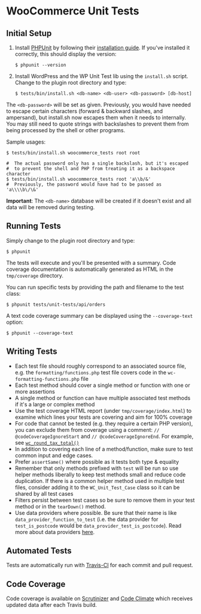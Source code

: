 # WooCommerce Unit Tests

## Initial Setup

1) Install [PHPUnit](http://phpunit.de/) by following their [installation guide](https://phpunit.de/getting-started.html). If you've installed it correctly, this should display the version:

    ```
    $ phpunit --version
    ```

2) Install WordPress and the WP Unit Test lib using the `install.sh` script. Change to the plugin root directory and type:

    ```
    $ tests/bin/install.sh <db-name> <db-user> <db-password> [db-host]
    ```

The `<db-password>` will be set as given. Previously, you would have needed to escape certain characters (forward & backward slashes, and ampersand), but install.sh now escapes them when it needs to internally. You may still need to quote strings with backslashes to prevent them from being processed by the shell or other programs.

Sample usages:

    $ tests/bin/install.sh woocommerce_tests root root

    #  The actual password only has a single backslash, but it's escaped
	#  to prevent the shell and PHP from treating it as a backspace character
    $ tests/bin/install.sh woocommerce_tests root 'a\\b/&'
    #  Previously, the password would have had to be passed as 'a\\\\b\/\&'

**Important**: The `<db-name>` database will be created if it doesn't exist and all data will be removed during testing.

## Running Tests

Simply change to the plugin root directory and type:

    $ phpunit

The tests will execute and you'll be presented with a summary. Code coverage documentation is automatically generated as HTML in the `tmp/coverage` directory.

You can run specific tests by providing the path and filename to the test class:

    $ phpunit tests/unit-tests/api/orders

A text code coverage summary can be displayed using the `--coverage-text` option:

    $ phpunit --coverage-text

## Writing Tests

* Each test file should roughly correspond to an associated source file, e.g. the `formatting/functions.php` test file covers code in the `wc-formatting-functions.php` file
* Each test method should cover a single method or function with one or more assertions
* A single method or function can have multiple associated test methods if it's a large or complex method
* Use the test coverage HTML report (under `tmp/coverage/index.html`) to examine which lines your tests are covering and aim for 100% coverage
* For code that cannot be tested (e.g. they require a certain PHP version), you can exclude them from coverage using a comment: `// @codeCoverageIgnoreStart` and `// @codeCoverageIgnoreEnd`. For example, see [`wc_round_tax_total()`](https://github.com/woocommerce/woocommerce/blob/35f83867736713955fa2c4f463a024578bb88795/includes/wc-formatting-functions.php#L208-L219)
* In addition to covering each line of a method/function, make sure to test common input and edge cases.
* Prefer `assertSame()` where possible as it tests both type & equality
* Remember that only methods prefixed with `test` will be run so use helper methods liberally to keep test methods small and reduce code duplication. If there is a common helper method used in multiple test files, consider adding it to the `WC_Unit_Test_Case` class so it can be shared by all test cases
* Filters persist between test cases so be sure to remove them in your test method or in the `tearDown()` method.
* Use data providers where possible. Be sure that their name is like `data_provider_function_to_test` (i.e. the data provider for `test_is_postcode` would be `data_provider_test_is_postcode`). Read more about data providers [here](https://phpunit.de/manual/current/en/writing-tests-for-phpunit.html#writing-tests-for-phpunit.data-providers).

## Automated Tests

Tests are automatically run with [Travis-CI](https://travis-ci.org/woocommerce/woocommerce) for each commit and pull request.

## Code Coverage

Code coverage is available on [Scrutinizer](https://scrutinizer-ci.com/g/woocommerce/woocommerce/) and [Code Climate](https://codeclimate.com/github/woocommerce/woocommerce) which receives updated data after each Travis build.
